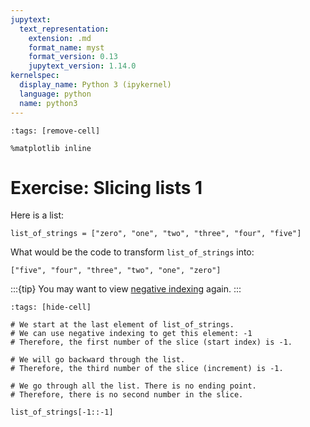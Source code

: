 ```yaml
---
jupytext:
  text_representation:
    extension: .md
    format_name: myst
    format_version: 0.13
    jupytext_version: 1.14.0
kernelspec:
  display_name: Python 3 (ipykernel)
  language: python
  name: python3
---
```


```{code-cell} ipython3
:tags: [remove-cell]

%matplotlib inline
```

# Exercise: Slicing lists 1

Here is a list:

```{code-cell} ipython3
list_of_strings = ["zero", "one", "two", "three", "four", "five"]
```

What would be the code to transform `list_of_strings` into:

```
["five", "four", "three", "two", "one", "zero"]
```

:::{tip}
You may want to view [negative indexing](python_lists_indexing.md) again.
:::

```{code-cell} ipython3
:tags: [hide-cell]

# We start at the last element of list_of_strings.
# We can use negative indexing to get this element: -1
# Therefore, the first number of the slice (start index) is -1.

# We will go backward through the list.
# Therefore, the third number of the slice (increment) is -1.

# We go through all the list. There is no ending point.
# Therefore, there is no second number in the slice.

list_of_strings[-1::-1]
```
